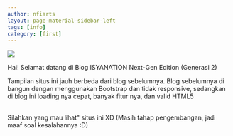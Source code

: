 ```yaml
---
author: nfiarts
layout: page-material-sidebar-left
tags: [info]
category: [first]
---
```


<img src="https://www.isyanation.tk/articles/img/tanah-airku-head.jpg"/><br/>

<span>Hai! Selamat datang di Blog ISYANATION Next-Gen Edition (Generasi 2)</span><br/>
<p>Tampilan situs ini jauh berbeda dari blog sebelumnya. Blog sebelumnya di bangun dengan menggunakan Bootstrap dan tidak responsive, sedangkan di blog ini loading nya cepat, banyak fitur nya, dan valid HTML5</p>
<br/>
Silahkan yang mau lihat" situs ini XD (Masih tahap pengembangan, jadi maaf soal kesalahannya :D)
